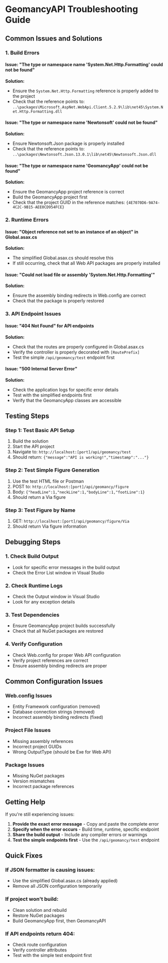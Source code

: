 # GeomancyAPI Troubleshooting Guide

## Common Issues and Solutions

### 1. Build Errors

#### Issue: "The type or namespace name 'System.Net.Http.Formatting' could not be found"
**Solution:**
- Ensure the `System.Net.Http.Formatting` reference is properly added to the project
- Check that the reference points to: `..\packages\Microsoft.AspNet.WebApi.Client.5.2.9\lib\net45\System.Net.Http.Formatting.dll`

#### Issue: "The type or namespace name 'Newtonsoft' could not be found"
**Solution:**
- Ensure Newtonsoft.Json package is properly installed
- Check that the reference points to: `..\packages\Newtonsoft.Json.13.0.1\lib\net45\Newtonsoft.Json.dll`

#### Issue: "The type or namespace name 'GeomancyApp' could not be found"
**Solution:**
- Ensure the GeomancyApp project reference is correct
- Build the GeomancyApp project first
- Check that the project GUID in the reference matches: `{4E7070D6-9A74-4C2C-9B15-AEE0CD954FCE}`

### 2. Runtime Errors

#### Issue: "Object reference not set to an instance of an object" in Global.asax.cs
**Solution:**
- The simplified Global.asax.cs should resolve this
- If still occurring, check that all Web API packages are properly installed

#### Issue: "Could not load file or assembly 'System.Net.Http.Formatting'"
**Solution:**
- Ensure the assembly binding redirects in Web.config are correct
- Check that the package is properly restored

### 3. API Endpoint Issues

#### Issue: "404 Not Found" for API endpoints
**Solution:**
- Check that the routes are properly configured in Global.asax.cs
- Verify the controller is properly decorated with `[RoutePrefix]`
- Test the simple `/api/geomancy/test` endpoint first

#### Issue: "500 Internal Server Error"
**Solution:**
- Check the application logs for specific error details
- Test with the simplified endpoints first
- Verify that the GeomancyApp classes are accessible

## Testing Steps

### Step 1: Test Basic API Setup
1. Build the solution
2. Start the API project
3. Navigate to: `http://localhost:[port]/api/geomancy/test`
4. Should return: `{"message":"API is working!","timestamp":"..."}`

### Step 2: Test Simple Figure Generation
1. Use the test HTML file or Postman
2. POST to: `http://localhost:[port]/api/geomancy/figure`
3. Body: `{"headLine":1,"neckLine":1,"bodyLine":1,"footLine":1}`
4. Should return a Via figure

### Step 3: Test Figure by Name
1. GET: `http://localhost:[port]/api/geomancy/figure/Via`
2. Should return Via figure information

## Debugging Steps

### 1. Check Build Output
- Look for specific error messages in the build output
- Check the Error List window in Visual Studio

### 2. Check Runtime Logs
- Check the Output window in Visual Studio
- Look for any exception details

### 3. Test Dependencies
- Ensure GeomancyApp project builds successfully
- Check that all NuGet packages are restored

### 4. Verify Configuration
- Check Web.config for proper Web API configuration
- Verify project references are correct
- Ensure assembly binding redirects are proper

## Common Configuration Issues

### Web.config Issues
- Entity Framework configuration (removed)
- Database connection strings (removed)
- Incorrect assembly binding redirects (fixed)

### Project File Issues
- Missing assembly references
- Incorrect project GUIDs
- Wrong OutputType (should be Exe for Web API)

### Package Issues
- Missing NuGet packages
- Version mismatches
- Incorrect package references

## Getting Help

If you're still experiencing issues:

1. **Provide the exact error message** - Copy and paste the complete error
2. **Specify when the error occurs** - Build time, runtime, specific endpoint
3. **Share the build output** - Include any compiler errors or warnings
4. **Test the simple endpoints first** - Use the `/api/geomancy/test` endpoint

## Quick Fixes

### If JSON formatter is causing issues:
- Use the simplified Global.asax.cs (already applied)
- Remove all JSON configuration temporarily

### If project won't build:
- Clean solution and rebuild
- Restore NuGet packages
- Build GeomancyApp first, then GeomancyAPI

### If API endpoints return 404:
- Check route configuration
- Verify controller attributes
- Test with the simple test endpoint first 